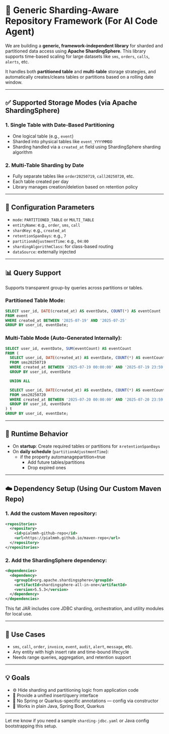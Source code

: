 # 🧩 Generic Sharding-Aware Repository Framework (For AI Code Agent)

We are building a **generic, framework-independent library** for sharded and partitioned data access using **Apache ShardingSphere**. This library supports time-based scaling for large datasets like `sms`, `orders`, `calls`, `alerts`, etc.

It handles both **partitioned table** and **multi-table** storage strategies, and automatically creates/cleans tables or partitions based on a rolling date window.

---

## ✅ Supported Storage Modes (via Apache ShardingSphere)

### 1. **Single Table with Date-Based Partitioning**
- One logical table (e.g., `event`)
- Sharded into physical tables like `event_YYYYMMDD`
- Sharding handled via a `created_at` field using ShardingSphere sharding algorithm

### 2. **Multi-Table Sharding by Date**
- Fully separate tables like `order20250719`, `call20250720`, etc.
- Each table created per day
- Library manages creation/deletion based on retention policy

---

## 🔧 Configuration Parameters

- `mode`: `PARTITIONED_TABLE` or `MULTI_TABLE`
- `entityName`: e.g., `order`, `sms`, `call`
- `shardKey`: e.g., `created_at`
- `retentionSpanDays`: e.g., `7`
- `partitionAdjustmentTime`: e.g., `04:00`
- `shardingAlgorithmClass`: for class-based routing
- `dataSource`: externally injected

---

## 📊 Query Support

Supports transparent group-by queries across partitions or tables.

### Partitioned Table Mode:
```sql
SELECT user_id, DATE(created_at) AS eventDate, COUNT(*) AS eventCount
FROM event
WHERE created_at BETWEEN '2025-07-19' AND '2025-07-25'
GROUP BY user_id, eventDate;
```

### Multi-Table Mode (Auto-Generated Internally):
```sql
SELECT user_id, eventDate, SUM(eventCount) AS eventCount
FROM (
  SELECT user_id, DATE(created_at) AS eventDate, COUNT(*) AS eventCount
  FROM sms20250719
  WHERE created_at BETWEEN '2025-07-19 00:00:00' AND '2025-07-19 23:59:59'
  GROUP BY user_id, eventDate

  UNION ALL

  SELECT user_id, DATE(created_at) AS eventDate, COUNT(*) AS eventCount
  FROM sms20250720
  WHERE created_at BETWEEN '2025-07-20 00:00:00' AND '2025-07-20 23:59:59'
  GROUP BY user_id, eventDate
) t
GROUP BY user_id, eventDate;
```

---

## 🔁 Runtime Behavior

- On **startup**: Create required tables or partitions for ±`retentionSpanDays`
- On **daily schedule** (`partitionAdjustmentTime`):
    - if the property automanagepartition=true
      - Add future tables/partitions
      - Drop expired ones

---

## ☁️ Dependency Setup (Using Our Custom Maven Repo)

### 1. Add the custom Maven repository:

```xml
<repositories>
  <repository>
    <id>pialmmh-github-repo</id>
    <url>https://pialmmh.github.io/maven-repo</url>
  </repository>
</repositories>
```

### 2. Add the ShardingSphere dependency:

```xml
<dependencies>
  <dependency>
    <groupId>org.apache.shardingsphere</groupId>
    <artifactId>shardingsphere-all-in-one</artifactId>
    <version>5.5.3</version>
  </dependency>
</dependencies>
```

This fat JAR includes core JDBC sharding, orchestration, and utility modules for local use.

---

## 🧩 Use Cases

- `sms`, `call`, `order`, `invoice`, `event`, `audit`, `alert`, `message`, etc.
- Any entity with high insert rate and time-bound lifecycle
- Needs range queries, aggregation, and retention support

---

## 💡 Goals

- ⚙️ Hide sharding and partitioning logic from application code
- 🧩 Provide a unified insert/query interface
- 🚫 No Spring or Quarkus-specific annotations — config via constructor
- 🔄 Works in plain Java, Spring Boot, Quarkus

---

Let me know if you need a sample `sharding-jdbc.yaml` or Java config bootstrapping this setup.

